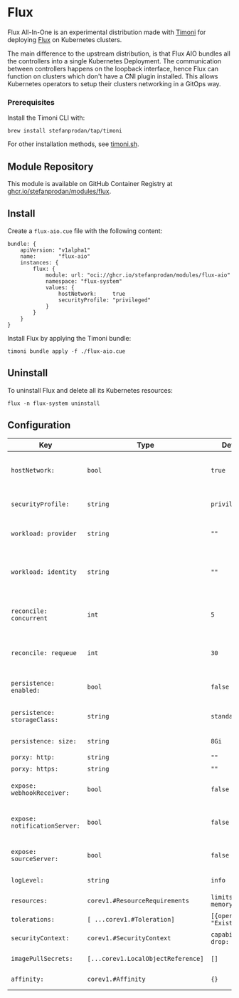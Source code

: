 # Flux

Flux All-In-One is an experimental distribution made with [Timoni](https://github.com/stefanprodan/timoni)
for deploying [Flux](https://fluxcd.io) on Kubernetes clusters.

The main difference to the upstream distribution, is that Flux AIO bundles
all the controllers into a single Kubernetes Deployment.
The communication between controllers happens on the loopback interface, hence
Flux can function on clusters which don't have a CNI plugin installed.
This allows Kubernetes operators to setup their clusters networking in a GitOps way.

### Prerequisites

Install the Timoni CLI with:

```shell
brew install stefanprodan/tap/timoni
```

For other installation methods,
see [timoni.sh](https://timoni.sh/install/).

## Module Repository

This module is available on GitHub Container Registry at
[ghcr.io/stefanprodan/modules/flux](https://github.com/stefanprodan/podinfo/pkgs/container/modules%2Fflux).

## Install

Create a `flux-aio.cue` file with the following content:

```cue
bundle: {
	apiVersion: "v1alpha1"
	name:       "flux-aio"
	instances: {
		flux: {
			module: url: "oci://ghcr.io/stefanprodan/modules/flux-aio"
			namespace: "flux-system"
			values: {
				hostNetwork:     true
				securityProfile: "privileged"
			}
		}
	}
}
```

Install Flux by applying the Timoni bundle:

```shell
timoni bundle apply -f ./flux-aio.cue
```

## Uninstall

To uninstall Flux and delete all its Kubernetes resources:

```shell
flux -n flux-system uninstall
```

## Configuration

| Key                           | Type                               | Default                       | Description                                                                                                                                  |
|-------------------------------|------------------------------------|-------------------------------|----------------------------------------------------------------------------------------------------------------------------------------------|
| `hostNetwork:`                | `bool`                             | `true`                        | Host network must be enabled on bare-metal clusters without a CNI preinstalled                                                               |
| `securityProfile:`            | `string`                           | `privileged`                  | To enable Flux multi-tenancy lockdown set the value to `restricted`                                                                          |
| `workload: provider`          | `string`                           | `""`                          | Kubernetes workload identity provider, can be  `aws`, `azure` or `gcp`                                                                       |
| `workload: identity`          | `string`                           | `""`                          | Kubernetes workload ID, can be an AWS Role ARN, Azure Client ID, or GCP Identity Name                                                        |
| `reconcile: concurrent`       | `int`                              | `5`                           | The maximum number of parallel reconciliations per controller                                                                                |
| `reconcile: requeue`          | `int`                              | `30`                          | The interval in seconds at which failing dependencies are reevaluated                                                                        |
| `persistence: enabled:`       | `bool`                             | `false`                       | Enable persistent storage for Flux artifacts                                                                                                 |
| `persistence: storageClass:`  | `string`                           | `standard`                    | The [PersistentVolumeClaim](https://kubernetes.io/docs/concepts/storage/persistent-volumes/) storage class name                              |
| `persistence: size:`          | `string`                           | `8Gi`                         | The persistent volume size                                                                                                                   |
| `porxy: http:`                | `string`                           | `""`                          | HTTP Proxy URL                                                                                                                               |
| `porxy: https:`               | `string`                           | `""`                          | HTTPS Proxy URL                                                                                                                              |
| `expose: webhookReceiver:`    | `bool`                             | `false`                       | Create the `webhook-reciver` Kubernetes Service                                                                                              |
| `expose: notificationServer:` | `bool`                             | `false`                       | Create the `notification-controller` Kubernetes Service                                                                                      |
| `expose: sourceServer:`       | `bool`                             | `false`                       | Create the `source-controller` Kubernetes Service                                                                                            |
| `logLevel:`                   | `string`                           | `info`                        | Flux log level can be `debug`, `info`, `error`                                                                                               |
| `resources:`                  | `corev1.#ResourceRequirements`     | `limits: memory: "1Gi"`       | [Kubernetes resource requests and limits](https://kubernetes.io/docs/concepts/configuration/manage-resources-containers)                     |
| `tolerations:`                | `[ ...corev1.#Toleration]`         | `[{operator: "Exists"}]`      | [Kubernetes toleration](https://kubernetes.io/docs/concepts/scheduling-eviction/taint-and-toleration)                                        |
| `securityContext:`            | `corev1.#SecurityContext`          | `capabilities: drop: ["ALL"]` | [Kubernetes container security context](https://kubernetes.io/docs/tasks/configure-pod-container/security-context)                           |
| `imagePullSecrets:`           | `[...corev1.LocalObjectReference]` | `[]`                          | [Kubernetes image pull secrets](https://kubernetes.io/docs/concepts/containers/images/#specifying-imagepullsecrets-on-a-pod)                 |
| `affinity:`                   | `corev1.#Affinity`                 | `{}`                          | [Kubernetes affinity and anti-affinity](https://kubernetes.io/docs/concepts/scheduling-eviction/assign-pod-node/#affinity-and-anti-affinity) |
